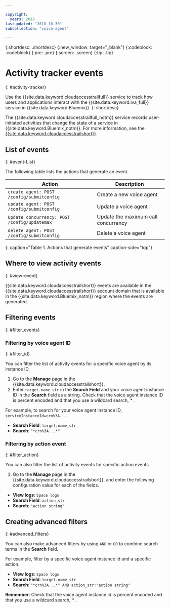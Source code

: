```yaml
---

copyright:
  years: 2018
lastupdated: "2018-10-30"
subcollection: "voice-agent"

---
```


{:shortdesc: .shortdesc}
{:new_window: target="_blank"}
{:codeblock: .codeblock}
{:pre: .pre}
{:screen: .screen}
{:tip: .tip}


# Activity tracker events
{: #activity-tracker}

Use the {{site.data.keyword.cloudaccesstrailfull}} service to track how users and applications interact with the {{site.data.keyword.iva_full}} service in {{site.data.keyword.Bluemix}}.
{: shortdesc}

The {{site.data.keyword.cloudaccesstrailfull_notm}} service records user-initiated activities that change the state of a service in {{site.data.keyword.Bluemix_notm}}. For more information, see the [{{site.data.keyword.cloudaccesstrailshort}}](/docs/services/cloud-activity-tracker?topic=cloud-activity-tracker-getting-started#getting-started).

## List of events
{: #event-List}

The following table lists the actions that generate an event.

|Action| Description |
| --- | ---- |
| `create agent: POST /config/submitconfig` | Create a new voice agent |
| `update agent: POST /config/submitconfig` | Update a voice agent |
| `Update concurrency: POST /config/updatemax` | Update the maximum call concurrency |
| `delete agent: POST /config/submitconfig` | Delete a voice agent |
{: caption="Table 1. Actions that generate events" caption-side="top"}

## Where to view activity events
{: #view-event}

{{site.data.keyword.cloudaccesstrailshort}} events are available in the {{site.data.keyword.cloudaccesstrailshort}} account domain that is available in the {{site.data.keyword.Bluemix_notm}} region where the events are generated.

## Filtering events
{: #filter_events}

### Filtering by voice agent ID
{: #filter_id}

You can filter the list of activity events for a specific voice agent by its instance ID.

1. Go to the **Manage** page in the {{site.data.keyword.cloudaccesstrailshort}}.
2. Enter `target.name_str` in the **Search Field** and your voice agent instance ID in the **Search** field as a string. Check that the voice agent instance ID is percent encoded and that you use a wildcard search, _*_ .

For example, to search for your voice agent instance ID, `serviceInstanceId=crn%3A...`.

  * **Search Field**: `target.name_str`
  * **Search**: `"*crn%3A...*"`

### Filtering by action event
{: #filter_action}

You can also filter the list of activity events for specific action events

1. Go to the **Manage** page in the {{site.data.keyword.cloudaccesstrailshort}}, and enter the following configuration value for each of the fields.

  * **View logs**: `Space logs`
  * **Search Field**: `action_str`
  * **Search**: `"action string"`

## Creating advanced filters
{: #advanced_filters}

You can also make advanced filters by using `AND` or `OR` to combine search terms in the **Search** field.

For example, filter by a specific voice agent instance id and a specific action.

* **View logs**: `Space logs`
* **Search Field**: `target.name_str`
* **Search**: `"*crn%3A...*" AND action_str:"action string"`

**Remember**: Check that the voice agent instance id is percent encoded and that you use a wildcard search, _*_ .
